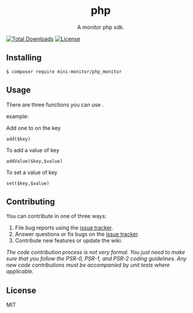 <h1 align="center"> php </h1>

<p align="center"> A monitor php sdk.</p>

[![Total Downloads](https://poser.pugx.org/mini-monitor/php_monitor/downloads)](https://packagist.org/packages/mini-monitor/php_monitor)
[![License](https://poser.pugx.org/mini-monitor/php_monitor/license)](https://packagist.org/packages/mini-monitor/php_monitor)

## Installing

```shell
$ composer require mini-monitor/php_monitor
```

## Usage

There are three functions you can use .

example:

Add one to on the key
```shell 
add($key) 
```  
To add a value of key
```shell 
addValue($key,$value)
```

To set a value of key
```shell 
set($key,$value)  
```

## Contributing

You can contribute in one of three ways:

1. File bug reports using the [issue tracker](https://github.com/monitor/php/issues).
2. Answer questions or fix bugs on the [issue tracker](https://github.com/monitor/php/issues).
3. Contribute new features or update the wiki.

_The code contribution process is not very formal. You just need to make sure that you follow the PSR-0, PSR-1, and PSR-2 coding guidelines. Any new code contributions must be accompanied by unit tests where applicable._

## License

MIT
